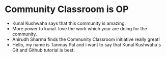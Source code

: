 # Community Classroom is OP

- Kunal Kushwaha says that this community is amazing.
- More power to kunal. love the work which your are doing for the community.
- Anirudh Sharma finds the Community Classroom initiative really great!
- Hello, my name is Tanmay Pal and i want to say that Kunal Kushwaha`s Git and Github tutorial is best.
